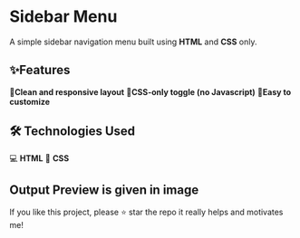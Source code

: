 # Sidebar Menu

A simple sidebar navigation menu built using **HTML** and **CSS** only.

## ✨Features
🔹**Clean and responsive layout**
🔹**CSS-only toggle (no Javascript)**
🔹**Easy to customize**

## 🛠️ Technologies Used
 💻 **HTML**
 🎨 **CSS**

 ## Output Preview is given in image 

 
If you like this project, please ⭐️ star the repo  it really helps and motivates me!
